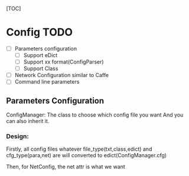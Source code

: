 [TOC]

# Config TODO
- [ ] Parameters configuration
    * [ ] Support eDict
    * [ ] Support xx format(ConfigParser)
    * [ ] Support Class
- [ ] Network Configuration similar to Caffe
- [ ] Command line parameters

## Parameters Configuration

ConfigManager: 
The class to choose which config file you want
And you can also inherit it. 

### Design:
Firstly, all config files whatever file_type(txt,class,edict) and cfg_type(para,net) are
will converted to edict(ConfigManager.cfg)

Then,
for NetConfig, the net attr is what we want